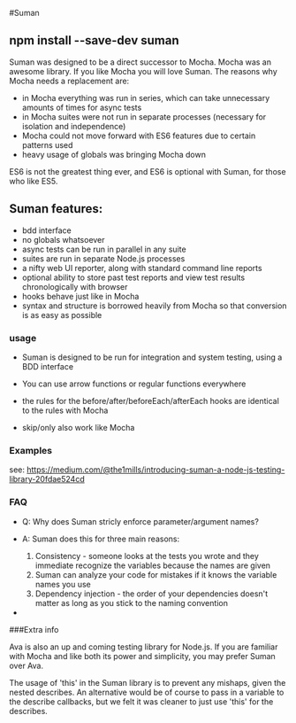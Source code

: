 #Suman

## npm install --save-dev suman


Suman was designed to be a direct successor to Mocha. Mocha was an awesome library. If you like Mocha you will love Suman.
The reasons why Mocha needs a replacement are:

* in Mocha everything was run in series, which can take unnecessary amounts of times for async tests
* in Mocha suites were not run in separate processes (necessary for isolation and independence)
* Mocha could not move forward with ES6 features due to certain patterns used
* heavy usage of globals was bringing Mocha down

ES6 is not the greatest thing ever, and ES6 is optional with Suman, for those who like ES5.

## Suman features:

* bdd interface
* no globals whatsoever
* async tests can be run in parallel in any suite
* suites are run in separate Node.js processes
* a nifty web UI reporter, along with standard command line reports
* optional ability to store past test reports and view test results chronologically with browser
* hooks behave just like in Mocha
* syntax and structure is borrowed heavily from Mocha so that conversion is as easy as possible


### usage

* Suman is designed to be run for integration and system testing, using a BDD interface

* You can use arrow functions or regular functions everywhere

* the rules for the before/after/beforeEach/afterEach hooks are identical to the rules with Mocha

* skip/only also work like Mocha



### Examples

see:  https://medium.com/@the1mills/introducing-suman-a-node-js-testing-library-20fdae524cd


### FAQ

* Q: Why does Suman stricly enforce parameter/argument names?

* A: Suman does this for three main reasons:

   1) Consistency - someone looks at the tests you wrote and they immediate recognize the variables because the names are given
   2) Suman can analyze your code for mistakes if it knows the variable names you use
   3. Dependency injection - the order of your dependencies doesn't matter as long as you stick to the naming convention

* 


###Extra info

Ava is also an up and coming testing library for Node.js. 
If you are familiar with Mocha and like both its power and simplicity, you may prefer Suman over Ava.


The usage of 'this' in the Suman library is to prevent any mishaps, given the nested describes. An alternative would be of course to pass in a variable
to the describe callbacks, but we felt it was cleaner to just use 'this' for the describes.


